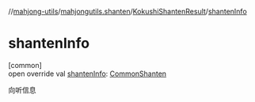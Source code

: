 //[mahjong-utils](../../../index.md)/[mahjongutils.shanten](../index.md)/[KokushiShantenResult](index.md)/[shantenInfo](shanten-info.md)

# shantenInfo

[common]\
open override val [shantenInfo](shanten-info.md): [CommonShanten](../-common-shanten/index.md)

向听信息
